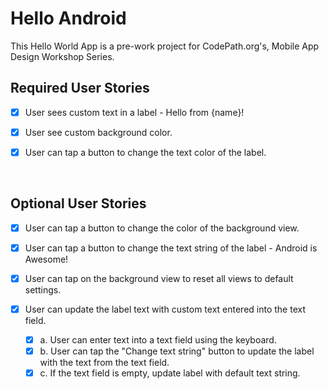# Hello Android
This Hello World App is a pre-work project for CodePath.org's, Mobile App Design Workshop Series.



## Required User Stories
- [x] User sees custom text in a label - Hello from {name}!
- [x] User see custom background color.
- [x] User can tap a button to change the text color of the label.
  
  </br>
 

## Optional User Stories
- [x] User can tap a button to change the color of the background view.

- [x] User can tap a button to change the text string of the label - Android is Awesome!

- [x] User can tap on the background view to reset all views to default settings.

- [x] User can update the label text with custom text entered into the text field.
    - [x] a. User can enter text into a text field using the keyboard.
    - [x] b. User can tap the "Change text string" button to update the label with the text from the text field.
    - [x] c. If the text field is empty, update label with default text string.
